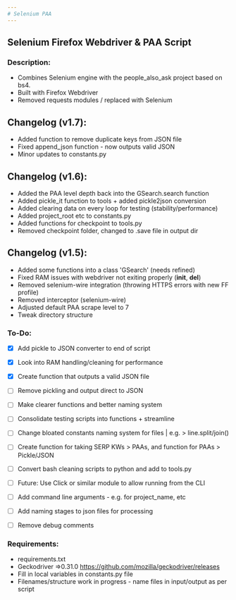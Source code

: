 ```yaml
---
# Selenium PAA
---
```

## Selenium Firefox Webdriver & PAA Script

### Description:
- Combines Selenium engine with the people_also_ask project based on bs4.
- Built with Firefox Webdriver
- Removed requests modules / replaced with Selenium

## Changelog (v1.7):
- Added function to remove duplicate keys from JSON file
- Fixed append_json function - now outputs valid JSON
- Minor updates to constants.py

## Changelog (v1.6):
- Added the PAA level depth back into the GSearch.search function
- Added pickle_it function to tools + added pickle2json conversion
- Added clearing data on every loop for testing (stability/performance)
- Added project_root etc to constants.py
- Added functions for checkpoint to tools.py
- Removed checkpoint folder, changed to .save file in output dir

## Changelog (v1.5):
- Added some functions into a class 'GSearch' (needs refined)
- Fixed RAM issues with webdriver not exiting properly (__init__, __del__)
- Removed selenium-wire integration (throwing HTTPS errors with new FF profile)
- Removed interceptor (selenium-wire)
- Adjusted default PAA scrape level to 7
- Tweak directory structure


### To-Do:
- [x] Add pickle to JSON converter to end of script
- [x] Look into RAM handling/cleaning for performance
- [x] Create function that outputs a valid JSON file
- [ ] Remove pickling and output direct to JSON
- [ ] Make clearer functions and better naming system
- [ ] Consolidate testing scripts into functions + streamline 
- [ ] Change bloated constants naming system for files | e.g. > line.split/join()
- [ ] Create function for taking SERP KWs > PAAs, and function for PAAs > Pickle/JSON
- [ ] Convert bash cleaning scripts to python and add to tools.py
- [ ] Future: Use Click or similar module to allow running from the CLI
- [ ] Add command line arguments - e.g. for project_name, etc
- [ ] Add naming stages to json files for processing
- [ ] Remove debug comments



### Requirements:
- requirements.txt
- Geckodriver =>0.31.0 https://github.com/mozilla/geckodriver/releases 
- Fill in local variables in constants.py file
- Filenames/structure work in progress - name files in input/output as per script
